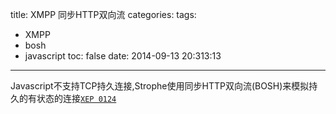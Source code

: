 title: XMPP 同步HTTP双向流
categories:
tags:
  - XMPP
  - bosh
  - javascript
toc: false
date: 2014-09-13 20:313:13
---


Javascript不支持TCP持久连接,Strophe使用同步HTTP双向流(BOSH)来模拟持久的有状态的连接[`XEP 0124`][1]


  [1]: xmpp.org/extensions/xep-0124.html